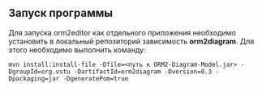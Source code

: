 ## Запуск программы
Для запуска orm2editor как отдельного приложения необходимо установить в локальный репозиторий зависимость **orm2diagram**.
Для этого необходимо выполнить команду:
```
mvn install:install-file -Dfile=<путь к ORM2-Diagram-Model.jar> -DgroupId=org.vstu -DartifactId=orm2diagram -Dversion=0.3 -Dpackaging=jar -DgeneratePom=true
```